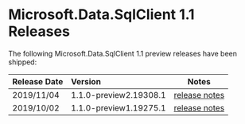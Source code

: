 # Microsoft.Data.SqlClient 1.1 Releases

The following Microsoft.Data.SqlClient 1.1 preview releases have been shipped:

| Release Date | Version | Notes |
| :-- | :-- | :--: |
| 2019/11/04 | 1.1.0-preview2.19308.1 | [release notes](1.1.0-preview2.md) |
| 2019/10/02 | 1.1.0-preview1.19275.1 | [release notes](1.1.0-preview1.md) |

